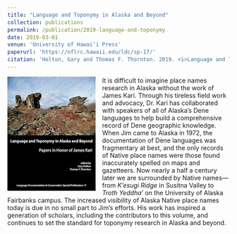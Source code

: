 ```yaml
---
title: "Language and Toponymy in Alaska and Beyond"
collection: publications
permalink: /publication/2019-language-and-toponymy
date: 2019-03-01
venue: 'University of Hawai‘i Press'
paperurl: 'https://nflrc.hawaii.edu/ldc/sp-17/'
citation: 'Holton, Gary and Thomas F. Thornton. 2019. <i>Language and Toponymy in Alaska and Beyond</i>. Fairbanks and Honolulu: Alaska Native Language Center and University of Hawai‘i Press.'
---
```


<img src="/images/ldc-sp17-cover.png" align="left" style="margin-right: 15px;">It is difficult to imagine place names research in Alaska without the work of James Kari. Through his tireless field work and advocacy, Dr. Kari has collaborated with speakers of all of Alaska’s Dene languages to help build a comprehensive record of Dene geographic knowledge. When Jim came to Alaska in 1972, the documentation of Dene languages was fragmentary at best, and the only records of Native place names were those found inaccurately spelled on maps and gazetteers. Now nearly a half a century later we are surrounded by Native names—from <i>K’esugi Ridge</i> in Susitna Valley to <i>Troth Yeddha’</i> on the University of Alaska Fairbanks campus. The increased visibility of Alaska Native place names today is due in no small part to Jim’s efforts. His work has inspired a generation of scholars, including the contributors to this volume, and continues to set the standard for toponymy research in Alaska and beyond. 

